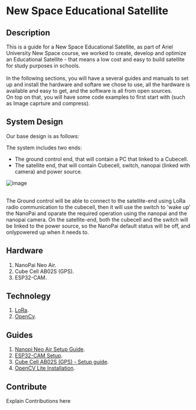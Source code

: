 # New Space Educational Satellite

## Description

This is a guide for a New Space Educational Satellite, as part of Ariel University New Space course, we worked to create, develop and optimize an Educational Satellite - that means a low cost and easy to build satellite for study purposes in schools.<br/>
<br/>
In the following sections, you will have a several guides and manuals to set up and install the hardware and softare we chose to use, all the hardware is available and easy to get, and the software is all from open sources.<br/>
On top on that, you will have some code examples to first start with (such as Image caprture and compress). <br/> 

## System Design

Our base design is as follows:
<br/>

The system includes two ends:
* The ground control end, that will contain a PC that linked to a Cubecell.
* The satellite end, that will contain Cubecell, switch, nanopai (linked with camera) and power source.

![image](https://github.com/bargoldenberg/New_Space_EDU_SATALLITE/assets/92790326/ee69381d-149d-4835-bc5c-24dcd3af1d63)


<br/>
The Ground control will be able to connect to the satellite-end using LoRa radio communication to the cubecell, then it will use the switch to 'wake up' the NanoPai and oparate the required operation using the nanopai and the nanopai camera. On the satellite-end, both the cubecell and the switch will be linked to the power source, so the NanoPai default status will be off, and onlypowered up when it needs to.  


## Hardware

1. NanoPai Neo Air.
2. Cube Cell AB02S (GPS).
3. ESP32-CAM.

## Technolegy

1. [LoRa](https://en.wikipedia.org/wiki/LoRa).
2. [OpenCv](https://opencv.org/).



## Guides 

1. [Nanopi Neo Air Setup Guide](https://github.com/bargoldenberg/New_Space_EDU_SATALLITE/blob/main/Nanopi-Neo-Air/readme.md).
2. [ESP32-CAM Setup](https://github.com/bargoldenberg/New_Space_EDU_SATALLITE/blob/main/ESP32-CAM/README.md).
3. [Cube Cell AB02S (GPS) - Setup guide](https://github.com/bargoldenberg/New_Space_EDU_SATALLITE/blob/main/SetUpCubeCell.md).
4. [OpenCV Lite Installation](https://github.com/bargoldenberg/New_Space_EDU_SATALLITE/blob/main/InstallOpenCV.md).

## Contribute

Explain Contributions here



